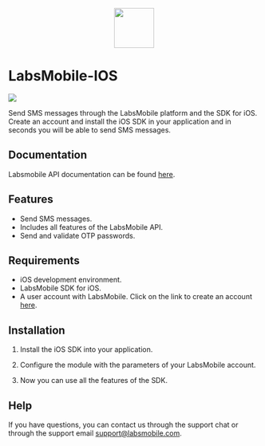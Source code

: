<p align="center">
  <img src="https://avatars.githubusercontent.com/u/152215067?s=200&v=4" height="80">
</p>

# LabsMobile-IOS

![](https://img.shields.io/badge/version-1.0.0-blue.svg)
 
Send SMS messages through the LabsMobile platform and the SDK for iOS. Create an account and install the iOS SDK in your application and in seconds you will be able to send SMS messages.

## Documentation

Labsmobile API documentation can be found [here][apidocs].

## Features

  - Send SMS messages.
  - Includes all features of the LabsMobile API.
  - Send and validate OTP passwords.

## Requirements

- iOS development environment.
- LabsMobile SDK for iOS.
- A user account with LabsMobile. Click on the link to create an account [here][signUp].

## Installation

1. Install the iOS SDK into your application.

2. Configure the module with the parameters of your LabsMobile account.

3. Now you can use all the features of the SDK.

## Help

If you have questions, you can contact us through the support chat or through the support email support@labsmobile.com.

[apidocs]: https://apidocs.labsmobile.com/
[signUp]: https://www.labsmobile.com/en/signup
